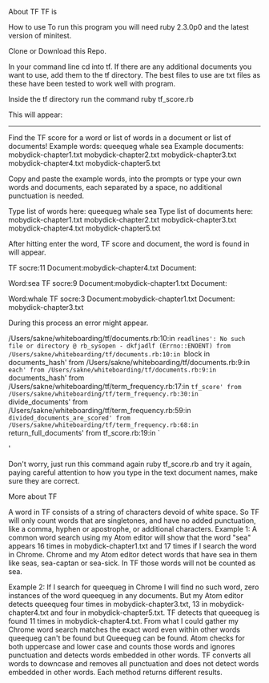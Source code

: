 About TF
TF is 

How to use
To run this program you will need ruby 2.3.0p0 and the latest version of minitest.

Clone or Download this Repo.

In your command line cd into tf. If there are any additional documents you want to use, add them to the tf directory.
The best files to use are txt files as these have been tested to work well with program.

Inside the tf directory run the command ruby tf_score.rb

This will appear:
****************************************************************************************************
Find the TF score for a word or list of words in a document or list of documents!
Example words: queequeg whale sea
Example documents: mobydick-chapter1.txt mobydick-chapter2.txt mobydick-chapter3.txt mobydick-chapter4.txt mobydick-chapter5.txt

Copy and paste the example words, into the prompts or type your own words and documents, each separated by a space, no 
additional punctuation is needed.

Type list of words here:
 queequeg whale sea
Type list of documents here:
mobydick-chapter1.txt mobydick-chapter2.txt mobydick-chapter3.txt mobydick-chapter4.txt mobydick-chapter5.txt

After hitting enter the word, TF score and document, the word is found in will appear.

TF socre:11
Document:mobydick-chapter4.txt
Document:

Word:sea
TF socre:9
Document:mobydick-chapter1.txt
Document:

Word:whale
TF socre:3
Document:mobydick-chapter1.txt
Document:
mobydick-chapter3.txt


During this process an error might appear. 

/Users/sakne/whiteboarding/tf/documents.rb:10:in `readlines': No such file or directory @ rb_sysopen - dkfjadlf (Errno::ENOENT)
	from /Users/sakne/whiteboarding/tf/documents.rb:10:in `block in documents_hash'
	from /Users/sakne/whiteboarding/tf/documents.rb:9:in `each'
	from /Users/sakne/whiteboarding/tf/documents.rb:9:in `documents_hash'
	from /Users/sakne/whiteboarding/tf/term_frequency.rb:17:in `tf_score'
	from /Users/sakne/whiteboarding/tf/term_frequency.rb:30:in `divide_documents'
	from /Users/sakne/whiteboarding/tf/term_frequency.rb:59:in `divided_documents_are_scored'
	from /Users/sakne/whiteboarding/tf/term_frequency.rb:68:in `return_full_documents'
	from tf_score.rb:19:in `<main>'


Don't worry, just run this command again ruby tf_score.rb and try it again, paying careful attention to how you type in the  text document names, make sure they are correct.




More about TF

A word in TF consists of a string of characters devoid of white space. So TF will only count words that are singletones, and have no added punctuation, like a comma, hyphen or apostrophe, or additional characters.
Example 1:
    A common word search using my Atom editor will show that the word "sea" appears 16 times in mobydick-chapter1.txt and 17 times if I search the word in Chrome. Chrome and my Atom editor detect words that have sea in them like seas, sea-captan or sea-sick. In TF those words will not be counted as sea.

Example 2:
    If I search for queequeg in Chrome I will find no such word, zero instances of the word queequeg in any documents. But my Atom editor detects queequeg four times in mobydick-chapter3.txt, 13 in mobydick-chapter4.txt and four in mobydick-chapter5.txt. TF detects that queequeg is found 11 times in mobydick-chapter4.txt. From what I could gather my Chrome word search matches the exact word even within other words queequeg can't be found but Queequeg can be found. Atom checks for both uppercase and lower case and counts those words and ignores punctuation and detects words embedded in other words. TF converts all words to downcase and removes all punctuation and does not detect words embedded in other words. Each method returns different results.
    
    
    
    
    
    
    
    
    
















